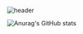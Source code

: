 ![header](https://capsule-render.vercel.app/api?type=egg&color=auto&height=300&section=header&fontSize=30&text=반가워요😆&desc=can%20do%20it)

![Anurag's GitHub stats](https://github-readme-stats.vercel.app/api?username=nevertheless0404&show)


<!--
**nevertheless0404/nevertheless0404** is a ✨ _special_ ✨ repository because its `README.md` (this file) appears on your GitHub profile.

Here are some ideas to get you started:

- 🔭 I’m currently working on ...
- 🌱 I’m currently learning ...
- 👯 I’m looking to collaborate on ...
- 🤔 I’m looking for help with ...
- 💬 Ask me about ...
- 📫 How to reach me: ...
- 😄 Pronouns: ...
- ⚡ Fun fact: ...
-->
